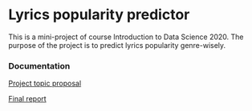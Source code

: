 # Lyrics popularity predictor

This is a mini-project of course Introduction to Data Science 2020. The purpose of the project is to predict lyrics popularity genre-wisely.

### Documentation
[Project topic proposal](https://github.com/IDSLyricsPopularity/lyricsPopularityPredictor/blob/main/project_proposal.md)

[Final report](https://docs.google.com/document/d/18pgsT8jfQDZGF5_QNtwiUbUX0OA3sTIWMs-Xvm6zdEE/edit)
